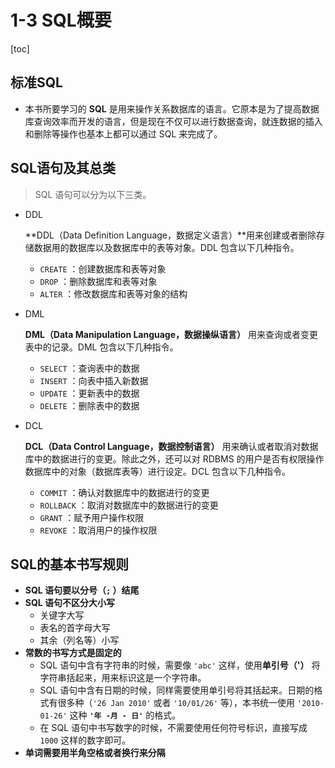 # 1-3 SQL概要

[toc]

## 标准SQL

- 本书所要学习的 **SQL** 是用来操作关系数据库的语言。它原本是为了提高数据库查询效率而开发的语言，但是现在不仅可以进行数据查询，就连数据的插入和删除等操作也基本上都可以通过 SQL 来完成了。

## SQL语句及其总类

>  SQL 语句可以分为以下三类。

- DDL

  **DDL（Data Definition Language，数据定义语言）**用来创建或者删除存储数据用的数据库以及数据库中的表等对象。DDL 包含以下几种指令。

  - `CREATE` ：创建数据库和表等对象
  - `DROP` ：删除数据库和表等对象
  - `ALTER` ：修改数据库和表等对象的结构

- DML

  **DML（Data Manipulation Language，数据操纵语言）** 用来查询或者变更表中的记录。DML 包含以下几种指令。

  - `SELECT` ：查询表中的数据
  - `INSERT` ：向表中插入新数据
  - `UPDATE` ：更新表中的数据
  - `DELETE` ：删除表中的数据

- DCL

  **DCL（Data Control Language，数据控制语言）** 用来确认或者取消对数据库中的数据进行的变更。除此之外，还可以对 RDBMS 的用户是否有权限操作数据库中的对象（数据库表等）进行设定。DCL 包含以下几种指令。

  - `COMMIT` ：确认对数据库中的数据进行的变更
  - `ROLLBACK` ：取消对数据库中的数据进行的变更
  - `GRANT` ：赋予用户操作权限
  - `REVOKE` ：取消用户的操作权限

## SQL的基本书写规则

- **SQL 语句要以分号（`;` ）结尾**
- **SQL 语句不区分大小写**
  - 关键字大写
  - 表名的首字母大写
  - 其余（列名等）小写
- **常数的书写方式是固定的**
  - SQL 语句中含有字符串的时候，需要像 `'abc'` 这样，使用**单引号（'）** 将字符串括起来，用来标识这是一个字符串。
  - SQL 语句中含有日期的时候，同样需要使用单引号将其括起来。日期的格式有很多种（`'26 Jan 2010'` 或者 `'10/01/26'` 等），本书统一使用 `'2010-01-26'` 这种 **`'年 -月 - 日'`** 的格式。
  - 在 SQL 语句中书写数字的时候，不需要使用任何符号标识，直接写成 `1000` 这样的数字即可。
- **单词需要用半角空格或者换行来分隔**